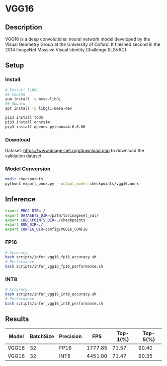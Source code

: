 # VGG16

## Description

VGG16 is a deep convolutional neural network model developed by the Visual Geometry Group at the University of Oxford.
It finished second in the 2014 ImageNet Massive Visual Identity Challenge (ILSVRC).

## Setup

### Install

```bash
# Install libGL
## CentOS
yum install -y mesa-libGL
## Ubuntu
apt install -y libgl1-mesa-dev

pip3 install tqdm
pip3 install onnxsim
pip3 install opencv-python==4.6.0.66
```

### Download

Dataset: <https://www.image-net.org/download.php> to download the validation dataset.

### Model Conversion

```bash
mkdir checkpoints 
python3 export_onnx.py --output_model checkpoints/vgg16.onnx
```

## Inference

```bash
export PROJ_DIR=./
export DATASETS_DIR=/path/to/imagenet_val/
export CHECKPOINTS_DIR=./checkpoints
export RUN_DIR=./
export CONFIG_DIR=config/VGG16_CONFIG
```

### FP16

```bash
# Accuracy
bash scripts/infer_vgg16_fp16_accuracy.sh
# Performance
bash scripts/infer_vgg16_fp16_performance.sh
```

### INT8

```bash
# Accuracy
bash scripts/infer_vgg16_int8_accuracy.sh
# Performance
bash scripts/infer_vgg16_int8_performance.sh
```

## Results

Model |BatchSize  |Precision |FPS      |Top-1(%) |Top-5(%)
------|-----------|----------|---------|---------|--------
VGG16 |    32     |   FP16   | 1777.85 |  71.57  | 90.40
VGG16 |    32     |   INT8   | 4451.80 |  71.47  | 90.35
